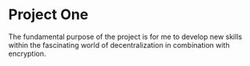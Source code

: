 # Project One

The fundamental purpose of the project is for me to develop new skills within the fascinating world of decentralization in combination with encryption.
